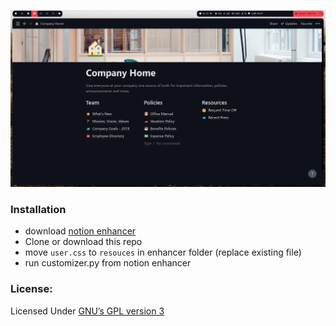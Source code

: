 ![screenshot](/screen.png)

### Installation

- download [notion enhancer](https://github.com/dragonwocky/notion-enhancer/)
- Clone or download this repo
- move `user.css` to `resouces` in enhancer folder (replace existing file)
- run customizer.py from notion enhancer

### License:

Licensed Under [GNU’s GPL version 3](https://github.com/material-ocean/Material-Ocean/blob/master/LICENSE)
